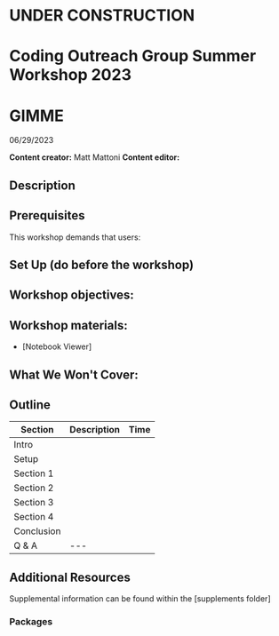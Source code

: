 # UNDER CONSTRUCTION
# Coding Outreach Group Summer Workshop 2023
# GIMME
06/29/2023

__**Content creator:**__ Matt Mattoni
__**Content editor:**__ 

## Description
  

## Prerequisites
This workshop demands that users:


## Set Up (do before the workshop)

    
## Workshop objectives:


## Workshop materials:
- [Notebook Viewer]

## What We Won't Cover:

## Outline
| Section | Description | Time |
| --- | --- | --- |
| Intro | | |
| Setup |  |  |
| Section 1 |  |  |
| Section 2 |  |  |
| Section 3 |  |  |
| Section 4 |  |  |
| Conclusion |  |  |
| Q & A | --- |  |

## Additional Resources
Supplemental information can be found within the [supplements folder]

### Packages

